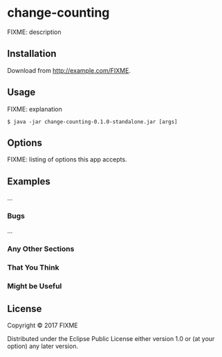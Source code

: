 # change-counting

FIXME: description

## Installation

Download from http://example.com/FIXME.

## Usage

FIXME: explanation

    $ java -jar change-counting-0.1.0-standalone.jar [args]

## Options

FIXME: listing of options this app accepts.

## Examples

...

### Bugs

...

### Any Other Sections
### That You Think
### Might be Useful

## License

Copyright © 2017 FIXME

Distributed under the Eclipse Public License either version 1.0 or (at
your option) any later version.

